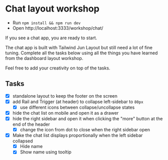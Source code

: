 # Chat layout workshop

- Run `npm install && npm run dev`
- Open http://localhost:3333/workshop/chat/

If you see a chat app, you are ready to start.

The chat app is built with Tailwind Jun Layout but still need a lot of fine tuning. Complete all the tasks below using all the things you have learned from the dashboard layout workshop.

Feel free to add your creativity on top of the tasks.

## Tasks

- [x] standalone layout to keep the footer on the screen
- [x] add Rail and Trigger (at header) to collapse left-sidebar to `80px`
  - [x] use different icons between collapse/uncollapse states
- [x] hide the chat list on mobile and open it as a drawer
- [x] hide the right sidebar and open it when clicking the "more" button at the end of the header
  - [x] change the icon from dot to close when the right sidebar open
- [x] Make the chat list displays proportionally when the left sidebar collapsed
  - [x] Hide name
  - [x] Show name using tooltip
